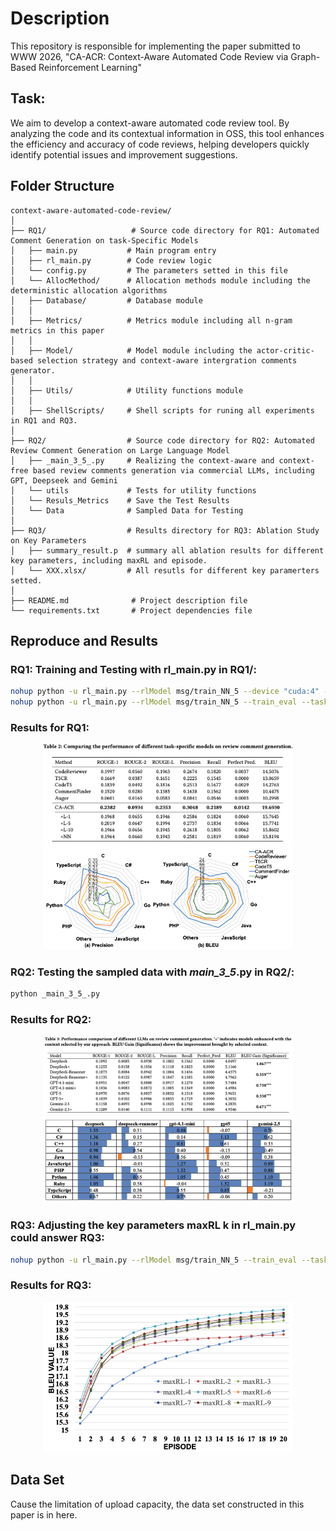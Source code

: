 # Description
This repository is responsible for implementing the paper submitted to WWW 2026, "CA-ACR: Context-Aware Automated Code Review via Graph-Based Reinforcement Learning" 

## Task:
We aim to develop a context-aware automated code review tool.  By analyzing the code and its contextual information in OSS, this tool enhances the efficiency and accuracy of code reviews, helping developers quickly identify potential issues and improvement suggestions. 

## Folder Structure
```
context-aware-automated-code-review/
│
├── RQ1/                   # Source code directory for RQ1: Automated Comment Generation on task-Specific Models
│   ├── main.py           # Main program entry
│   ├── rl_main.py        # Code review logic
│   └── config.py         # The parameters setted in this file
│   └── AllocMethod/      # Allocation methods module including the deterministic allocation algorithms
│   ├── Database/         # Database module
│   │
│   ├── Metrics/          # Metrics module including all n-gram metrics in this paper
│   │
│   ├── Model/            # Model module including the actor-critic-based selection strategy and context-aware intergration comments generator.
│   │
│   ├── Utils/            # Utility functions module
│   │
│   ├── ShellScripts/     # Shell scripts for runing all experiments in RQ1 and RQ3.
│
├── RQ2/                  # Source code directory for RQ2: Automated Review Comment Generation on Large Language Model
│   ├── _main_3_5_.py     # Realizing the context-aware and context-free based review comments generation via commercial LLMs, including GPT, Deepseek and Gemini
│   └── utils             # Tests for utility functions
│   └── Resuls_Metrics    # Save the Test Results 
│   └── Data              # Sampled Data for Testing
│
├── RQ3/                  # Results directory for RQ3: Ablation Study on Key Parameters
│   ├── summary_result.p  # summary all ablation results for different key parameters, including maxRL and episode.
│   └── XXX.xlsx/         # All resutls for different key paramerters setted.
│
├── README.md              # Project description file
└── requirements.txt       # Project dependencies file
```

## Reproduce and Results

### RQ1: Training and Testing with rl_main.py in RQ1/:
```bash
nohup python -u rl_main.py --rlModel msg/train_NN_5 --device "cuda:4" --llm_device "cuda:5" --task_type "msg" --maxRL 5  > ./Output/rl_logs/msg/run_train_NN5.log 2>&1 &
nohup python -u rl_main.py --rlModel msg/train_NN_5 --train_eval --task_type "msg" --device "cuda:1" --llm_device "cuda:1" --maxRL 5 > run_contextAware_codediff_maxRL5_1_1.log 2>&1 &
```
### Results for RQ1:
<p align="center">
  <img src="Results/rq1_1.png" alt="rq1_1" width="400"/>
  <img src="Results/rq1_2.png" alt="rq1_2" width="400"/>
</p>

### RQ2: Testing the sampled data with _main_3_5_.py in RQ2/:
```bash
python _main_3_5_.py
```
### Results for RQ2:
<p align="center">
  <img src="Results/rq2_1.png" alt="rq1_1" width="400"/>
  <img src="Results/rq2_2.png" alt="rq1_2" width="400"/>
</p>


### RQ3: Adjusting the key parameters maxRL k in rl_main.py could answer RQ3:
```bash
nohup python -u rl_main.py --rlModel msg/train_NN_5 --train_eval --task_type "msg" --device "cuda:1" --llm_device "cuda:1" --maxRL k > run_contextAware_codediff_maxRL5_1_1.log 2>&1 &
```
### Results for RQ3:
<p align="center">
  <img src="Results/rq3.png" alt="rq1_1" width="400"/>
</p>

## Data Set
Cause the limitation of upload capacity, the data set constructed in this paper is in here.